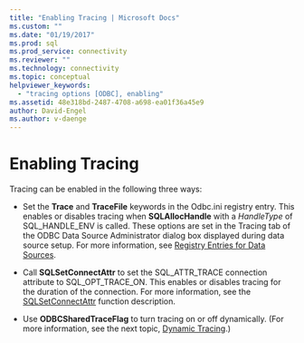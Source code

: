 ```yaml
---
title: "Enabling Tracing | Microsoft Docs"
ms.custom: ""
ms.date: "01/19/2017"
ms.prod: sql
ms.prod_service: connectivity
ms.reviewer: ""
ms.technology: connectivity
ms.topic: conceptual
helpviewer_keywords: 
  - "tracing options [ODBC], enabling"
ms.assetid: 48e318bd-2487-4708-a698-ea01f36a45e9
author: David-Engel
ms.author: v-daenge
---
```

# Enabling Tracing
Tracing can be enabled in the following three ways:  
  
-   Set the **Trace** and **TraceFile** keywords in the Odbc.ini registry entry. This enables or disables tracing when **SQLAllocHandle** with a *HandleType* of SQL_HANDLE_ENV is called. These options are set in the Tracing tab of the ODBC Data Source Administrator dialog box displayed during data source setup. For more information, see [Registry Entries for Data Sources](../../../odbc/reference/install/registry-entries-for-data-sources.md).  
  
-   Call **SQLSetConnectAttr** to set the SQL_ATTR_TRACE connection attribute to SQL_OPT_TRACE_ON. This enables or disables tracing for the duration of the connection. For more information, see the [SQLSetConnectAttr](../../../odbc/reference/syntax/sqlsetconnectattr-function.md) function description.  
  
-   Use **ODBCSharedTraceFlag** to turn tracing on or off dynamically. (For more information, see the next topic, [Dynamic Tracing](../../../odbc/reference/develop-app/dynamic-tracing.md).)
